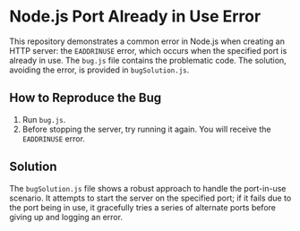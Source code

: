 # Node.js Port Already in Use Error

This repository demonstrates a common error in Node.js when creating an HTTP server: the `EADDRINUSE` error, which occurs when the specified port is already in use.  The `bug.js` file contains the problematic code. The solution, avoiding the error, is provided in `bugSolution.js`.

## How to Reproduce the Bug

1. Run `bug.js`.
2. Before stopping the server, try running it again. You will receive the `EADDRINUSE` error.

## Solution

The `bugSolution.js` file shows a robust approach to handle the port-in-use scenario. It attempts to start the server on the specified port; if it fails due to the port being in use, it gracefully tries a series of alternate ports before giving up and logging an error. 